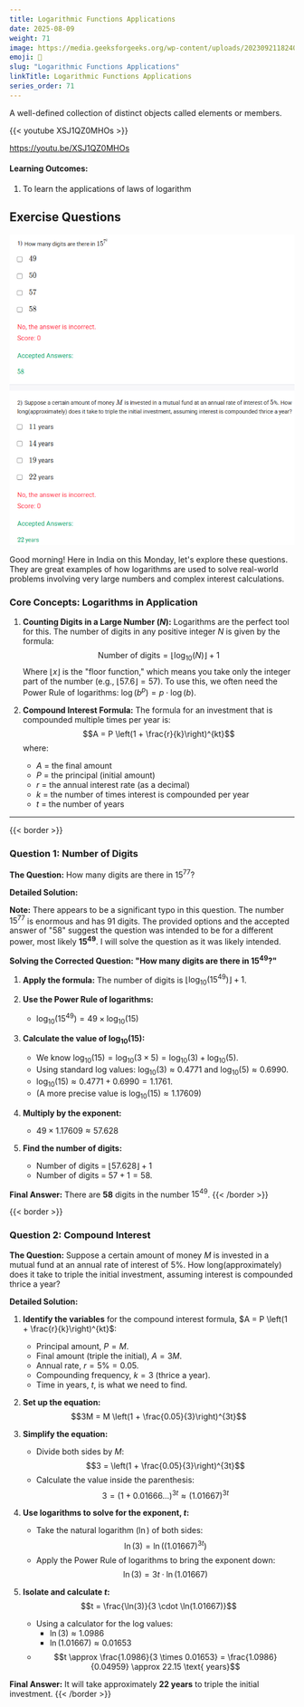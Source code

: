 ```yaml
---
title: Logarithmic Functions Applications                      
date: 2025-08-09
weight: 71
image: https://media.geeksforgeeks.org/wp-content/uploads/20230921182405/Deribvative-of-Logarithmic-Function.png
emoji: 🧮
slug: "Logarithmic Functions Applications"
linkTitle: Logarithmic Functions Applications  
series_order: 71
---
```


A well-defined collection of distinct objects called elements or members.

{{< youtube XSJ1QZ0MHOs >}}

https://youtu.be/XSJ1QZ0MHOs

#### Learning Outcomes:

1. To learn the applications of laws of logarithm


## Exercise Questions 

![alt text](image.png)


Good morning! Here in India on this Monday, let's explore these questions. They are great examples of how logarithms are used to solve real-world problems involving very large numbers and complex interest calculations.

### **Core Concepts: Logarithms in Application**

1.  **Counting Digits in a Large Number ($N$):**
    Logarithms are the perfect tool for this. The number of digits in any positive integer $N$ is given by the formula:
    $$\text{Number of digits} = \lfloor \log_{10}(N) \rfloor + 1$$
    Where $\lfloor x \rfloor$ is the "floor function," which means you take only the integer part of the number (e.g., $\lfloor 57.6 \rfloor = 57$). To use this, we often need the Power Rule of logarithms: $\log(b^p) = p \cdot \log(b)$.

2.  **Compound Interest Formula:**
    The formula for an investment that is compounded multiple times per year is:
    $$A = P \left(1 + \frac{r}{k}\right)^{kt}$$
    where:
    * $A$ = the final amount
    * $P$ = the principal (initial amount)
    * $r$ = the annual interest rate (as a decimal)
    * $k$ = the number of times interest is compounded per year
    * $t$ = the number of years

---
{{< border >}}
### **Question 1: Number of Digits**

**The Question:**
How many digits are there in $15^{77}$?

**Detailed Solution:**

**Note:** There appears to be a significant typo in this question. The number $15^{77}$ is enormous and has 91 digits. The provided options and the accepted answer of "58" suggest the question was intended to be for a different power, most likely **$15^{49}$**. I will solve the question as it was likely intended.

**Solving the Corrected Question: "How many digits are there in $15^{49}$?"**

1.  **Apply the formula:** The number of digits is $\lfloor \log_{10}(15^{49}) \rfloor + 1$.

2.  **Use the Power Rule of logarithms:**
    * $\log_{10}(15^{49}) = 49 \times \log_{10}(15)$

3.  **Calculate the value of $\log_{10}(15)$:**
    * We know $\log_{10}(15) = \log_{10}(3 \times 5) = \log_{10}(3) + \log_{10}(5)$.
    * Using standard log values: $\log_{10}(3) \approx 0.4771$ and $\log_{10}(5) \approx 0.6990$.
    * $\log_{10}(15) \approx 0.4771 + 0.6990 = 1.1761$.
    * (A more precise value is $\log_{10}(15) \approx 1.17609$)

4.  **Multiply by the exponent:**
    * $49 \times 1.17609 \approx 57.628$

5.  **Find the number of digits:**
    * Number of digits = $\lfloor 57.628 \rfloor + 1$
    * Number of digits = $57 + 1 = 58$.

**Final Answer:** There are **58** digits in the number $15^{49}$.
{{< /border >}}

{{< border >}}
### **Question 2: Compound Interest**

**The Question:**
Suppose a certain amount of money $M$ is invested in a mutual fund at an annual rate of interest of 5%. How long(approximately) does it take to triple the initial investment, assuming interest is compounded thrice a year?

**Detailed Solution:**

1.  **Identify the variables** for the compound interest formula, $A = P \left(1 + \frac{r}{k}\right)^{kt}$:
    * Principal amount, $P = M$.
    * Final amount (triple the initial), $A = 3M$.
    * Annual rate, $r = 5\% = 0.05$.
    * Compounding frequency, $k = 3$ (thrice a year).
    * Time in years, $t$, is what we need to find.

2.  **Set up the equation:**
    $$3M = M \left(1 + \frac{0.05}{3}\right)^{3t}$$

3.  **Simplify the equation:**
    * Divide both sides by $M$:
    $$3 = \left(1 + \frac{0.05}{3}\right)^{3t}$$
    * Calculate the value inside the parenthesis:
    $$3 = (1 + 0.01666...)^{3t} \approx (1.01667)^{3t}$$

4.  **Use logarithms to solve for the exponent, $t$:**
    * Take the natural logarithm ($\ln$) of both sides:
    $$\ln(3) = \ln((1.01667)^{3t})$$
    * Apply the Power Rule of logarithms to bring the exponent down:
    $$\ln(3) = 3t \cdot \ln(1.01667)$$

5.  **Isolate and calculate $t$:**
    $$t = \frac{\ln(3)}{3 \cdot \ln(1.01667)}$$
    * Using a calculator for the log values:
        * $\ln(3) \approx 1.0986$
        * $\ln(1.01667) \approx 0.01653$
    * $$t \approx \frac{1.0986}{3 \times 0.01653} = \frac{1.0986}{0.04959} \approx 22.15 \text{ years}$$

**Final Answer:** It will take approximately **22 years** to triple the initial investment.
{{< /border >}}